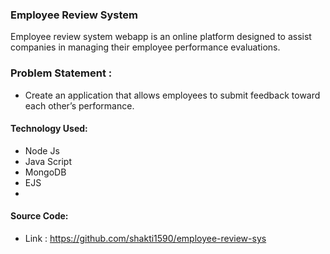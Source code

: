 ### Employee Review System
Employee review system webapp is an online platform designed to assist companies in managing their employee performance evaluations. 

### Problem Statement : 
 - Create an application that allows employees to submit feedback toward each other’s performance.
 
#### Technology Used:
 - Node Js
 - Java Script
 - MongoDB
 - EJS
 - 
#### Source Code:
 - Link : https://github.com/shakti1590/employee-review-sys

